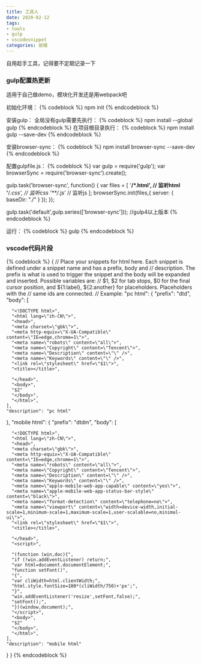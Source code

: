 ```yaml
---
title: 工具人
date: 2020-02-12
tags: 
- tools 
- gulp 
- vscodesnippet
categories: 前端
---
```


自用趁手工具，记得要不定期记录一下

### gulp配置热更新
适用于自己做demo，模块化开发还是用webpack吧

初始化环境：
{% codeblock %}
npm init
{% endcodeblock %}

安装gulp：
全局没有gulp需要先执行：
{% codeblock %}
npm install --global gulp
{% endcodeblock %}
在项目根目录执行：
{% codeblock %}
npm install gulp --save-dev
{% endcodeblock %}

安装browser-sync：
{% codeblock %}
npm install browser-sync --save-dev
{% endcodeblock %}

配置gulpfile.js：
{% codeblock %}
var gulp        = require('gulp');
var browserSync = require('browser-sync').create();

gulp.task('browser-sync', function() {
    var files = [
    '**/*.html',   // 监听html
    '**/*.css', // 监听css
    '**/*.js' // 监听js
    ];
    browserSync.init(files,{
        server: {
            baseDir: "./"
        }
    });
});

gulp.task('default',gulp.series(['browser-sync'])); //gulp4以上版本 
{% endcodeblock %}

运行：
{% codeblock %}
gulp
{% endcodeblock %}


### vscode代码片段
{% codeblock %}
{
  // Place your snippets for html here. Each snippet is defined under a snippet name and has a prefix, body and
  // description. The prefix is what is used to trigger the snippet and the body will be expanded and inserted. Possible variables are:
  // $1, $2 for tab stops, $0 for the final cursor position, and ${1:label}, ${2:another} for placeholders. Placeholders with the
  // same ids are connected.
  // Example:
  "pc html": {
    "prefix": "dtd",
    "body": [

      "<!DOCTYPE html>",
      "<html lang=\"zh-CN\">",
      "<head>",
      "<meta charset=\"gbk\">",
      "<meta http-equiv=\"X-UA-Compatible\" content=\"IE=edge,chrome=1\">",
      "<meta name=\"robots\" content=\"all\">",
      "<meta name=\"Copyright\" content=\"Tencent\">",
      "<meta name=\"Description\" content=\"\" />",
      "<meta name=\"Keywords\" content=\"\" />",
      "<link rel=\"stylesheet\" href=\"$1\">",
      "<title></title>",

      "</head>",
      "<body>",
      "$2"
      "</body>",
      "</html>",
    ],
    "description": "pc html"
  },
  "mobile html": {
    "prefix": "dtdm",
    "body": [

      "<!DOCTYPE html>",
      "<html lang=\"zh-CN\">",
      "<head>",
      "<meta charset=\"gbk\">",
      "<meta http-equiv=\"X-UA-Compatible\" content=\"IE=edge,chrome=1\">",
      "<meta name=\"robots\" content=\"all\">",
      "<meta name=\"Copyright\" content=\"Tencent\">",
      "<meta name=\"Description\" content=\"\" />",
      "<meta name=\"Keywords\" content=\"\" />",
      "<meta name=\"apple-mobile-web-app-capable\" content=\"yes\">",
      "<meta name=\"apple-mobile-web-app-status-bar-style\" content=\"black\">",
      "<meta name=\"format-detection\" content=\"telephone=no\">",
      "<meta name=\"viewport\" content=\"width=device-width,initial-scale=1,minimum-scale=1,maximum-scale=1,user-scalable=no,minimal-ui\">",
      "<link rel=\"stylesheet\" href=\"$1\">",
      "<title></title>",

      "</head>",
      "<script>",

      "(function (win,doc){",
      "if (!win.addEventListener) return;",
      "var html=document.documentElement;",
      "function setFont()",
      "{",
      "var cliWidth=html.clientWidth;",
      "html.style.fontSize=100*(cliWidth/750)+'px';",
      "}",
      "win.addEventListener('resize',setFont,false);",
      "setFont();",
      "})(window,document);",
      "</script>",
      "<body>",
      "$2"
      "</body>",
      "</html>",
    ],
    "description": "mobile html"
  }
}
{% endcodeblock %}